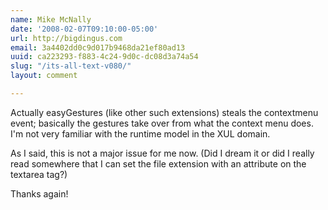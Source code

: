 ```yaml
---
name: Mike McNally
date: '2008-02-07T09:10:00-05:00'
url: http://bigdingus.com
email: 3a4402dd0c9d017b9468da21ef80ad13
uuid: ca223293-f883-4c24-9d0c-dc08d3a74a54
slug: "/its-all-text-v080/"
layout: comment

---
```


Actually easyGestures (like other such extensions) steals the contextmenu event; basically the gestures take over from what the context menu does. I'm not very familiar with the runtime model in the XUL domain.

As I said, this is not a major issue for me now. (Did I dream it or did I really read somewhere that I can set the file extension with an attribute on the textarea tag?)

Thanks again!
